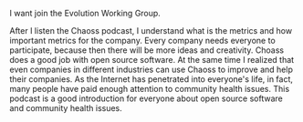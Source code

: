 I want join the Evolution Working Group. 

After I listen the Chaoss podcast, I understand what is the metrics and how important metrics for the company. 
Every company needs everyone to participate, because then there will be more ideas and creativity. 
Choass does a good job with open source software. 
At the same time I realized that even companies in different industries can use Chaoss to improve 
and help their companies. 
As the Internet has penetrated into everyone's life, in fact, many people have paid 
enough attention to community health issues. This podcast is a good introduction 
for everyone about open source software and community health issues.
